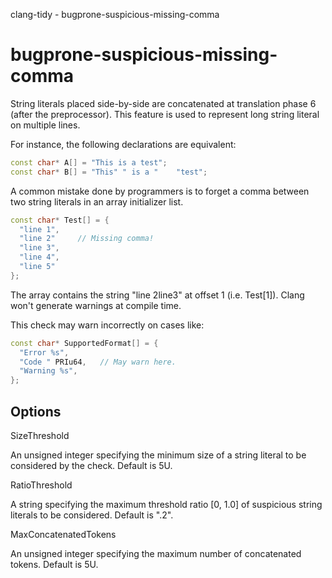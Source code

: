 clang-tidy - bugprone-suspicious-missing-comma

</div>

# bugprone-suspicious-missing-comma

String literals placed side-by-side are concatenated at translation
phase 6 (after the preprocessor). This feature is used to represent long
string literal on multiple lines.

For instance, the following declarations are equivalent:

``` c++
const char* A[] = "This is a test";
const char* B[] = "This" " is a "    "test";
```

A common mistake done by programmers is to forget a comma between two
string literals in an array initializer list.

``` c++
const char* Test[] = {
  "line 1",
  "line 2"     // Missing comma!
  "line 3",
  "line 4",
  "line 5"
};
```

The array contains the string "line 2line3" at offset 1 (i.e.
Test\[1\]). Clang won't generate warnings at compile time.

This check may warn incorrectly on cases like:

``` c++
const char* SupportedFormat[] = {
  "Error %s",
  "Code " PRIu64,   // May warn here.
  "Warning %s",
};
```

## Options

<div class="option">

SizeThreshold

An unsigned integer specifying the minimum size of a string literal to
be considered by the check. Default is
<span class="title-ref">5U</span>.

</div>

<div class="option">

RatioThreshold

A string specifying the maximum threshold ratio \[0, 1.0\] of suspicious
string literals to be considered. Default is
<span class="title-ref">".2"</span>.

</div>

<div class="option">

MaxConcatenatedTokens

An unsigned integer specifying the maximum number of concatenated
tokens. Default is <span class="title-ref">5U</span>.

</div>
